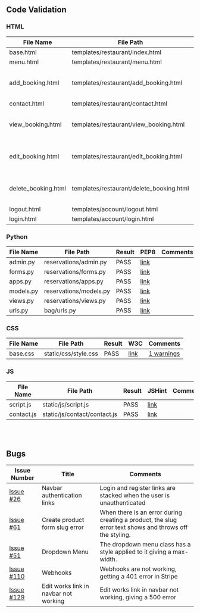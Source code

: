 ## Code Validation

### HTML
| File Name | File Path | Result | W3C | Comments |
|--|--|--|--|--|
| base.html | templates/restaurant/index.html | PASS | [link](docs/html-test/index-validation.png) ||
| menu.html | templates/restaurant/menu.html | PASS | [link](docs/html-test/menu-validation.png) ||
| add_booking.html | templates/restaurant/add_booking.html | Fail (widget) | [link](docs/html-test/add-booking-validation.png) | Input in a widget out of my control |
| contact.html | templates/restaurant/contact.html | PASS |[link](docs/html-test/contact-validation.png)  ||
| view_booking.html | templates/restaurant/view_booking.html | Fail (input in table) | [link](docs/html-test/view-booking-validation.png) | Input in a widget out of my control |
| edit_booking.html | templates/restaurant/edit_booking.html | 1-Error 2-Warnings | [link](docs/html-test/edit-booking-validation.png) | Input in a widget out of my control |
| delete_booking.html | templates/restaurant/delete_booking.html | 2-Errors 2-Warnings | [link](docs/html-test/delete-booking-validation.png) | Input in a widget out of my control |
| logout.html | templates/account/logout.html | PASS | [link](docs/html-test/logout-validation.png) ||
| login.html | templates/account/login.html | PASS | [link](docs/html-test/login-validation.png) ||


### Python
| File Name | File Path | Result | PEP8 | Comments |
|--|--|--|--|--|
| admin.py | reservations/admin.py | PASS | [link](docs/python-test/admin-validation.png) || 
| forms.py | reservations/forms.py | PASS | [link](docs/python-test/forms-validation.png) ||
| apps.py | reservations/apps.py | PASS | [link](docs/python-test/apps-validation.png) ||
| models.py | reservations/models.py | PASS | [link](docs/python-test/models-validation.png) ||
| views.py | reservations/views.py | PASS | [link](docs/python-test/views-validation.png) ||
| urls.py | bag/urls.py | PASS | [link](readme/docs/validation/python/bag/urls.png "link") ||

### CSS
| File Name | File Path | Result | W3C | Comments |
|--|--|--|--|--|
| base.css | static/css/style.css | PASS | [link](docs/css-test/style-validation.png) |[1 warnings](docs/css-test/css-warning.png)|


### JS
| File Name | File Path | Result | JSHint | Comments |
|--|--|--|--|--|
| script.js | static/js/script.js | PASS | [link](docs/js-test/script-validation.png) || [4 Warnings](docs/js-test/script-warning.png)
| contact.js | static/js/contact/contact.js | PASS | [link](docs/js-test/contact-validation.png) || [3 Warnings](docs/js-test/contact-warning.png)

\
&nbsp; 


## Bugs

| Issue Number |  Title | Comments 
|--|--|--|
| [Issue #26](https://github.com/sam-timmins/swanbourne_village_stores/issues/26 "Issue #26") | Navbar authentication links | Login and register links are stacked when the user is unauthenticated |
| [Issue #61](https://github.com/sam-timmins/swanbourne_village_stores/issues/61 "Issue #61") | Create product form slug error | When there is an error during creating a product, the slug error text shows and throws off the styling.|
| [Issue #51](https://github.com/sam-timmins/swanbourne_village_stores/issues/51 "Issue #51") | Dropdown Menu | The dropdown menu class has a style applied to it giving a max-width. |
| [Issue #110](https://github.com/sam-timmins/swanbourne_village_stores/issues/110 "Issue #110") | Webhooks | Webhooks are not working, getting a 401 error in Stripe |
| [Issue #129](https://github.com/sam-timmins/swanbourne_village_stores/issues/129 "Issue #129") | Edit works link in navbar not working | Edit works link in navbar not working, giving a 500 error |
